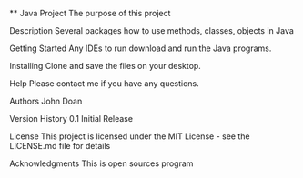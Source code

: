 ** Java Project
The purpose of this project 

Description
Several packages how to use methods, classes, objects in Java

Getting Started
Any IDEs to run download and run the Java programs.

Installing
Clone and save the files on your desktop. 

Help
Please contact me if you have any questions.

Authors
John Doan

Version History
0.1
Initial Release

License
This project is licensed under the MIT License - see the LICENSE.md file for details

Acknowledgments
This is open sources program
